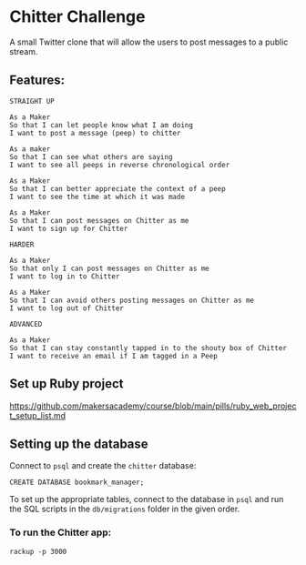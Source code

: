Chitter Challenge
=================

A small Twitter clone that will allow the users to post messages to a public stream.

Features:
-------

```
STRAIGHT UP

As a Maker
So that I can let people know what I am doing  
I want to post a message (peep) to chitter

As a maker
So that I can see what others are saying  
I want to see all peeps in reverse chronological order

As a Maker
So that I can better appreciate the context of a peep
I want to see the time at which it was made

As a Maker
So that I can post messages on Chitter as me
I want to sign up for Chitter

HARDER

As a Maker
So that only I can post messages on Chitter as me
I want to log in to Chitter

As a Maker
So that I can avoid others posting messages on Chitter as me
I want to log out of Chitter

ADVANCED

As a Maker
So that I can stay constantly tapped in to the shouty box of Chitter
I want to receive an email if I am tagged in a Peep
```

Set up Ruby project
---------------------

https://github.com/makersacademy/course/blob/main/pills/ruby_web_project_setup_list.md



Setting up the database
---------------------

Connect to `psql` and create the `chitter` database:
```
CREATE DATABASE bookmark_manager;
```
To set up the appropriate tables, connect to the database in `psql` and run the SQL scripts in the `db/migrations` folder in the given order.

### To run the Chitter app:
```
rackup -p 3000
```